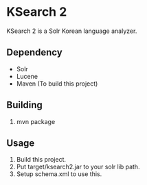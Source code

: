 KSearch 2
=========

KSearch 2 is a Solr Korean language analyzer.

Dependency
----------

 * Solr
 * Lucene
 * Maven (To build this project)

Building
--------

 1. mvn package

Usage
-----

1. Build this project.
2. Put target/ksearch2.jar to your solr lib path.
3. Setup schema.xml to use this.
